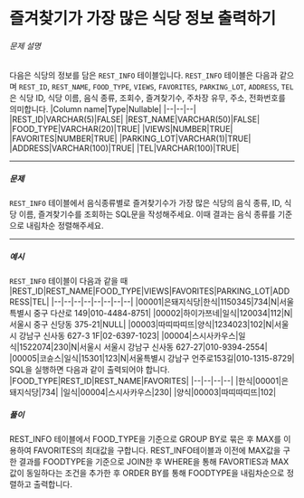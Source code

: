 # 즐겨찾기가 가장 많은 식당 정보 출력하기
###### 문제 설명

다음은 식당의 정보를 담은  `REST_INFO`  테이블입니다.  `REST_INFO`  테이블은 다음과 같으며  `REST_ID`,  `REST_NAME`,  `FOOD_TYPE`,  `VIEWS`,  `FAVORITES`,  `PARKING_LOT`,  `ADDRESS`,  `TEL`은 식당 ID, 식당 이름, 음식 종류, 조회수, 즐겨찾기수, 주차장 유무, 주소, 전화번호를 의미합니다.
|Column name|Type|Nullable|
|--|--|--|
|REST_ID|VARCHAR(5)|FALSE|
|REST_NAME|VARCHAR(50)|FALSE|
|FOOD_TYPE|VARCHAR(20)|TRUE|
|VIEWS|NUMBER|TRUE|
|FAVORITES|NUMBER|TRUE|
|PARKING_LOT|VARCHAR(1)|TRUE|
|ADDRESS|VARCHAR(100)|TRUE|
|TEL|VARCHAR(100)|TRUE|

----------

##### 문제

`REST_INFO`  테이블에서 음식종류별로 즐겨찾기수가 가장 많은 식당의 음식 종류, ID, 식당 이름, 즐겨찾기수를 조회하는 SQL문을 작성해주세요. 이때 결과는 음식 종류를 기준으로 내림차순 정렬해주세요.

----------

##### 예시

`REST_INFO`  테이블이 다음과 같을 때
|REST_ID|REST_NAME|FOOD_TYPE|VIEWS|FAVORITES|PARKING_LOT|ADDRESS|TEL|
|--|--|--|--|--|--|--|--|
|00001|은돼지식당|한식|1150345|734|N|서울특별시 중구 다산로 149|010-4484-8751|
|00002|하이가쯔네|일식|120034|112|N|서울시 중구 신당동 375-21|NULL|
|00003|따띠따띠뜨|양식|1234023|102|N|서울시 강남구 신사동 627-3 1F|02-6397-1023|
|00004|스시사카우스|일식|1522074|230|N|서울시 서울시 강남구 신사동 627-27|010-9394-2554|
|00005|코슌스|일식|15301|123|N|서울특별시 강남구 언주로153길|010-1315-8729|
SQL을 실행하면 다음과 같이 출력되어야 합니다.
|FOOD_TYPE|REST_ID|REST_NAME|FAVORITES|
|--|--|--|--|
|한식|00001|은돼지식당|734|
|일식|00004|스시사카우스|230|
|양식|00003|따띠따띠뜨|102|

##### 풀이
REST_INFO 테이블에서 FOOD_TYPE을 기준으로 GROUP BY로 묶은 후 MAX를 이용하여 FAVORITES의 최대값을 구합니다. REST_INFO테이블과 이전에 MAX값을 구한 결과를 FOODTYPE을 기준으로 JOIN한 후 WHERE을 통해 FAVORTIES과 MAX 값이 동일하다는 조건을 추가한 후 ORDER BY를 통해 FOODTYPE을 내림차순으로 정렬하고 출력합니다.